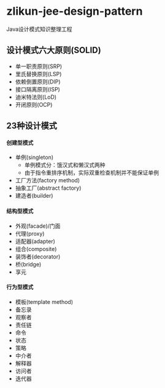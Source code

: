 # zlikun-jee-design-pattern

Java设计模式知识整理工程

## 设计模式六大原则(SOLID)
- 单一职责原则(SRP)
- 里氏替换原则(LSP)
- 依赖倒置原则(DIP)
- 接口隔离原则(ISP)
- 迪米特法则(LoD)
- 开闭原则(OCP)

## 23种设计模式

#### 创建型模式
- 单例(singleton)
    - 单例模式分：饿汉式和懒汉式两种
    - 由于指令重排序机制，实际双重检查机制并不能保证单例
- 工厂方法(factory method)
- 抽象工厂(abstract factory)
- 建造者(builder)

#### 结构型模式
- 外观(facade)/门面
- 代理(proxy)
- 适配器(adapter)
- 组合(composite)
- 装饰者(decorator)
- 桥(bridge)
- 享元

#### 行为型模式
- 模板(template method)
- 备忘录
- 观察者
- 责任链
- 命令
- 状态
- 策略
- 中介者
- 解释器
- 访问者
- 迭代器